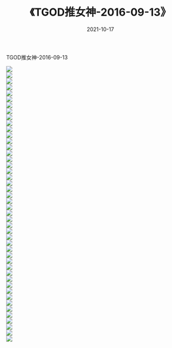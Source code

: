 ﻿---
layout: post
title:  《TGOD推女神-2016-09-13》
date:   2021-10-17
img: http://img.660000.xyz/Sharelink/网络美图/2021/TGOD推女神-2016-09-13/000.jpg
categories: [美女, 清纯, 唯美]
---

TGOD推女神-2016-09-13

  ![](http://img.660000.xyz/Sharelink/网络美图/2021/TGOD推女神-2016-09-13/001.jpg) <br> ![](http://img.660000.xyz/Sharelink/网络美图/2021/TGOD推女神-2016-09-13/002.jpg) <br> ![](http://img.660000.xyz/Sharelink/网络美图/2021/TGOD推女神-2016-09-13/003.jpg) <br> ![](http://img.660000.xyz/Sharelink/网络美图/2021/TGOD推女神-2016-09-13/004.jpg) <br> ![](http://img.660000.xyz/Sharelink/网络美图/2021/TGOD推女神-2016-09-13/005.jpg) <br> ![](http://img.660000.xyz/Sharelink/网络美图/2021/TGOD推女神-2016-09-13/006.jpg) <br> ![](http://img.660000.xyz/Sharelink/网络美图/2021/TGOD推女神-2016-09-13/007.jpg) <br> ![](http://img.660000.xyz/Sharelink/网络美图/2021/TGOD推女神-2016-09-13/008.jpg) <br> ![](http://img.660000.xyz/Sharelink/网络美图/2021/TGOD推女神-2016-09-13/009.jpg) <br> ![](http://img.660000.xyz/Sharelink/网络美图/2021/TGOD推女神-2016-09-13/010.jpg) <br> ![](http://img.660000.xyz/Sharelink/网络美图/2021/TGOD推女神-2016-09-13/011.jpg) <br> ![](http://img.660000.xyz/Sharelink/网络美图/2021/TGOD推女神-2016-09-13/012.jpg) <br> ![](http://img.660000.xyz/Sharelink/网络美图/2021/TGOD推女神-2016-09-13/013.jpg) <br> ![](http://img.660000.xyz/Sharelink/网络美图/2021/TGOD推女神-2016-09-13/014.jpg) <br> ![](http://img.660000.xyz/Sharelink/网络美图/2021/TGOD推女神-2016-09-13/015.jpg) <br> ![](http://img.660000.xyz/Sharelink/网络美图/2021/TGOD推女神-2016-09-13/016.jpg) <br> ![](http://img.660000.xyz/Sharelink/网络美图/2021/TGOD推女神-2016-09-13/017.jpg) <br> ![](http://img.660000.xyz/Sharelink/网络美图/2021/TGOD推女神-2016-09-13/018.jpg) <br> ![](http://img.660000.xyz/Sharelink/网络美图/2021/TGOD推女神-2016-09-13/019.jpg) <br> ![](http://img.660000.xyz/Sharelink/网络美图/2021/TGOD推女神-2016-09-13/020.jpg) <br> ![](http://img.660000.xyz/Sharelink/网络美图/2021/TGOD推女神-2016-09-13/021.jpg) <br> ![](http://img.660000.xyz/Sharelink/网络美图/2021/TGOD推女神-2016-09-13/022.jpg) <br> ![](http://img.660000.xyz/Sharelink/网络美图/2021/TGOD推女神-2016-09-13/023.jpg) <br> ![](http://img.660000.xyz/Sharelink/网络美图/2021/TGOD推女神-2016-09-13/024.jpg) <br> ![](http://img.660000.xyz/Sharelink/网络美图/2021/TGOD推女神-2016-09-13/025.jpg) <br> ![](http://img.660000.xyz/Sharelink/网络美图/2021/TGOD推女神-2016-09-13/026.jpg) <br> ![](http://img.660000.xyz/Sharelink/网络美图/2021/TGOD推女神-2016-09-13/027.jpg) <br> ![](http://img.660000.xyz/Sharelink/网络美图/2021/TGOD推女神-2016-09-13/028.jpg) <br> ![](http://img.660000.xyz/Sharelink/网络美图/2021/TGOD推女神-2016-09-13/029.jpg) <br> ![](http://img.660000.xyz/Sharelink/网络美图/2021/TGOD推女神-2016-09-13/030.jpg) <br> ![](http://img.660000.xyz/Sharelink/网络美图/2021/TGOD推女神-2016-09-13/031.jpg) <br> ![](http://img.660000.xyz/Sharelink/网络美图/2021/TGOD推女神-2016-09-13/032.jpg) <br> ![](http://img.660000.xyz/Sharelink/网络美图/2021/TGOD推女神-2016-09-13/033.jpg) <br> ![](http://img.660000.xyz/Sharelink/网络美图/2021/TGOD推女神-2016-09-13/034.jpg) <br> ![](http://img.660000.xyz/Sharelink/网络美图/2021/TGOD推女神-2016-09-13/035.jpg) <br> ![](http://img.660000.xyz/Sharelink/网络美图/2021/TGOD推女神-2016-09-13/036.jpg) <br> ![](http://img.660000.xyz/Sharelink/网络美图/2021/TGOD推女神-2016-09-13/037.jpg) <br> ![](http://img.660000.xyz/Sharelink/网络美图/2021/TGOD推女神-2016-09-13/038.jpg) <br> ![](http://img.660000.xyz/Sharelink/网络美图/2021/TGOD推女神-2016-09-13/039.jpg) <br> ![](http://img.660000.xyz/Sharelink/网络美图/2021/TGOD推女神-2016-09-13/040.jpg) <br> ![](http://img.660000.xyz/Sharelink/网络美图/2021/TGOD推女神-2016-09-13/041.jpg) <br> ![](http://img.660000.xyz/Sharelink/网络美图/2021/TGOD推女神-2016-09-13/042.jpg) <br> ![](http://img.660000.xyz/Sharelink/网络美图/2021/TGOD推女神-2016-09-13/043.jpg) <br> ![](http://img.660000.xyz/Sharelink/网络美图/2021/TGOD推女神-2016-09-13/044.jpg) <br> ![](http://img.660000.xyz/Sharelink/网络美图/2021/TGOD推女神-2016-09-13/045.jpg) <br> ![](http://img.660000.xyz/Sharelink/网络美图/2021/TGOD推女神-2016-09-13/046.jpg) <br>